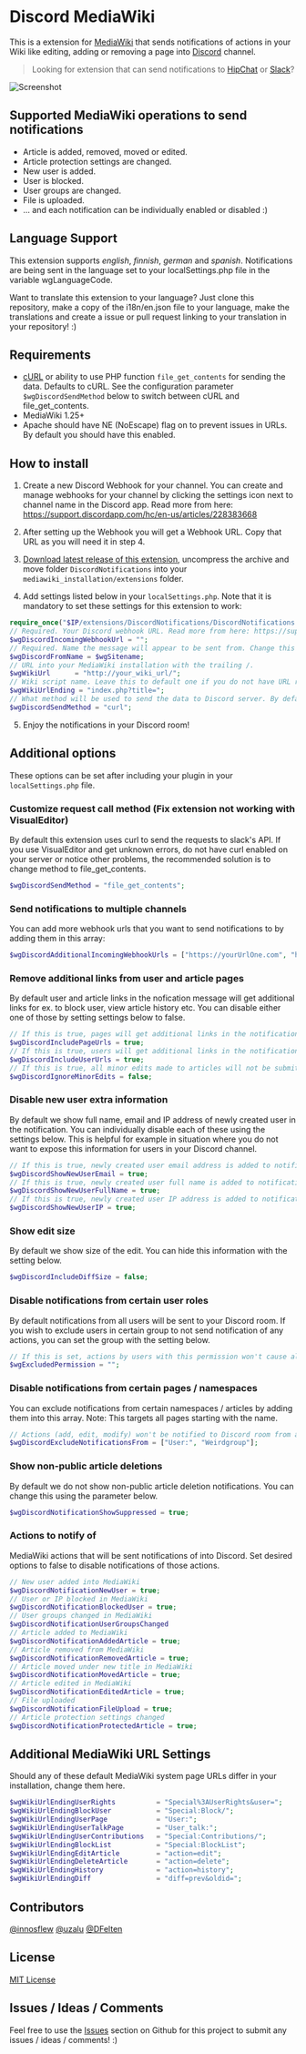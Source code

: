 # Discord MediaWiki

This is a extension for [MediaWiki](https://www.mediawiki.org/wiki/MediaWiki) that sends notifications of actions in your Wiki like editing, adding or removing a page into [Discord](https://discordapp.com/) channel.

> Looking for extension that can send notifications to [HipChat](https://github.com/kulttuuri/hipchat_mediawiki) or [Slack](https://github.com/kulttuuri/slack_mediawiki)?

![Screenshot](https://github.com/kulttuuri/discord_mediawiki/blob/master/screenshot.jpg)

## Supported MediaWiki operations to send notifications

* Article is added, removed, moved or edited.
* Article protection settings are changed.
* New user is added.
* User is blocked.
* User groups are changed.
* File is uploaded.
* ... and each notification can be individually enabled or disabled :)

## Language Support

This extension supports *english*, *finnish*, *german* and *spanish*. Notifications are being sent in the language set to your localSettings.php file in the variable wgLanguageCode.

Want to translate this extension to your language? Just clone this repository, make a copy of the i18n/en.json file to your language, make the translations and create a issue or pull request linking to your translation in your repository! :)

## Requirements

* [cURL](http://curl.haxx.se/) or ability to use PHP function `file_get_contents` for sending the data. Defaults to cURL. See the configuration parameter `$wgDiscordSendMethod` below to switch between cURL and file_get_contents.
* MediaWiki 1.25+
* Apache should have NE (NoEscape) flag on to prevent issues in URLs. By default you should have this enabled.

## How to install

1) Create a new Discord Webhook for your channel. You can create and manage webhooks for your channel by clicking the settings icon next to channel name in the Discord app. Read more from here: https://support.discordapp.com/hc/en-us/articles/228383668

2) After setting up the Webhook you will get a Webhook URL. Copy that URL as you will need it in step 4.

3) [Download latest release of this extension](https://github.com/kulttuuri/discord_mediawiki/archive/master.zip), uncompress the archive and move folder `DiscordNotifications` into your `mediawiki_installation/extensions` folder.

4) Add settings listed below in your `localSettings.php`. Note that it is mandatory to set these settings for this extension to work:

```php
require_once("$IP/extensions/DiscordNotifications/DiscordNotifications.php");
// Required. Your Discord webhook URL. Read more from here: https://support.discordapp.com/hc/en-us/articles/228383668
$wgDiscordIncomingWebhookUrl = "";
// Required. Name the message will appear to be sent from. Change this to whatever you wish it to be.
$wgDiscordFromName = $wgSitename;
// URL into your MediaWiki installation with the trailing /.
$wgWikiUrl		= "http://your_wiki_url/";
// Wiki script name. Leave this to default one if you do not have URL rewriting enabled.
$wgWikiUrlEnding = "index.php?title=";
// What method will be used to send the data to Discord server. By default this is "curl" which only works if you have the curl extension enabled. There have been cases where VisualEditor extension does not work with the curl method, so in that case the recommended solution is to use the file_get_contents method. This can be: "curl" or "file_get_contents". Default: "curl".
$wgDiscordSendMethod = "curl";
```

5) Enjoy the notifications in your Discord room!
	
## Additional options

These options can be set after including your plugin in your `localSettings.php` file.

### Customize request call method (Fix extension not working with VisualEditor)

By default this extension uses curl to send the requests to slack's API. If you use VisualEditor and get unknown errors, do not have curl enabled on your server or notice other problems, the recommended solution is to change method to file_get_contents.

```php
$wgDiscordSendMethod = "file_get_contents";
```

### Send notifications to multiple channels

You can add more webhook urls that you want to send notifications to by adding them in this array:

```php
$wgDiscordAdditionalIncomingWebhookUrls = ["https://yourUrlOne.com", "https://yourUrlTwo..."];
```

### Remove additional links from user and article pages

By default user and article links in the nofication message will get additional links for ex. to block user, view article history etc. You can disable either one of those by setting settings below to false.

```php
// If this is true, pages will get additional links in the notification message (edit | delete | history).
$wgDiscordIncludePageUrls = true;
// If this is true, users will get additional links in the notification message (block | groups | talk | contribs).
$wgDiscordIncludeUserUrls = true;
// If this is true, all minor edits made to articles will not be submitted to Discord.
$wgDiscordIgnoreMinorEdits = false;
```

### Disable new user extra information

By default we show full name, email and IP address of newly created user in the notification. You can individually disable each of these using the settings below. This is helpful for example in situation where you do not want to expose this information for users in your Discord channel.

```php
// If this is true, newly created user email address is added to notification.
$wgDiscordShowNewUserEmail = true;
// If this is true, newly created user full name is added to notification.
$wgDiscordShowNewUserFullName = true;
// If this is true, newly created user IP address is added to notification.
$wgDiscordShowNewUserIP = true;
```

### Show edit size

By default we show size of the edit. You can hide this information with the setting below.

```php
$wgDiscordIncludeDiffSize = false;
```

### Disable notifications from certain user roles

By default notifications from all users will be sent to your Discord room. If you wish to exclude users in certain group to not send notification of any actions, you can set the group with the setting below.

```php
// If this is set, actions by users with this permission won't cause alerts
$wgExcludedPermission = "";
```

### Disable notifications from certain pages / namespaces

You can exclude notifications from certain namespaces / articles by adding them into this array. Note: This targets all pages starting with the name.

```php
// Actions (add, edit, modify) won't be notified to Discord room from articles starting with these names
$wgDiscordExcludeNotificationsFrom = ["User:", "Weirdgroup"];
```

### Show non-public article deletions

By default we do not show non-public article deletion notifications. You can change this using the parameter below.

```php
$wgDiscordNotificationShowSuppressed = true;
```

### Actions to notify of

MediaWiki actions that will be sent notifications of into Discord. Set desired options to false to disable notifications of those actions.

```php
// New user added into MediaWiki
$wgDiscordNotificationNewUser = true;
// User or IP blocked in MediaWiki
$wgDiscordNotificationBlockedUser = true;
// User groups changed in MediaWiki
$wgDiscordNotificationUserGroupsChanged
// Article added to MediaWiki
$wgDiscordNotificationAddedArticle = true;
// Article removed from MediaWiki
$wgDiscordNotificationRemovedArticle = true;
// Article moved under new title in MediaWiki
$wgDiscordNotificationMovedArticle = true;
// Article edited in MediaWiki
$wgDiscordNotificationEditedArticle = true;
// File uploaded
$wgDiscordNotificationFileUpload = true;
// Article protection settings changed
$wgDiscordNotificationProtectedArticle = true;
```

## Additional MediaWiki URL Settings

Should any of these default MediaWiki system page URLs differ in your installation, change them here.

```php
$wgWikiUrlEndingUserRights          = "Special%3AUserRights&user=";
$wgWikiUrlEndingBlockUser           = "Special:Block/";
$wgWikiUrlEndingUserPage            = "User:";
$wgWikiUrlEndingUserTalkPage        = "User_talk:";
$wgWikiUrlEndingUserContributions   = "Special:Contributions/";
$wgWikiUrlEndingBlockList           = "Special:BlockList";
$wgWikiUrlEndingEditArticle         = "action=edit";
$wgWikiUrlEndingDeleteArticle       = "action=delete";
$wgWikiUrlEndingHistory             = "action=history";
$wgWikiUrlEndingDiff                = "diff=prev&oldid=";
```

## Contributors

[@innosflew](https://github.com/innosflew) [@uzalu](https://github.com/uzalu) [@DFelten](https://github.com/DFelten)

## License

[MIT License](http://en.wikipedia.org/wiki/MIT_License)

## Issues / Ideas / Comments

Feel free to use the [Issues](https://github.com/kulttuuri/discord_mediawiki/issues) section on Github for this project to submit any issues / ideas / comments! :)
